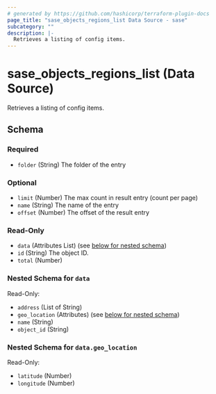 ```yaml
---
# generated by https://github.com/hashicorp/terraform-plugin-docs
page_title: "sase_objects_regions_list Data Source - sase"
subcategory: ""
description: |-
  Retrieves a listing of config items.
---
```


# sase_objects_regions_list (Data Source)

Retrieves a listing of config items.



<!-- schema generated by tfplugindocs -->
## Schema

### Required

- `folder` (String) The folder of the entry

### Optional

- `limit` (Number) The max count in result entry (count per page)
- `name` (String) The name of the entry
- `offset` (Number) The offset of the result entry

### Read-Only

- `data` (Attributes List) (see [below for nested schema](#nestedatt--data))
- `id` (String) The object ID.
- `total` (Number)

<a id="nestedatt--data"></a>
### Nested Schema for `data`

Read-Only:

- `address` (List of String)
- `geo_location` (Attributes) (see [below for nested schema](#nestedatt--data--geo_location))
- `name` (String)
- `object_id` (String)

<a id="nestedatt--data--geo_location"></a>
### Nested Schema for `data.geo_location`

Read-Only:

- `latitude` (Number)
- `longitude` (Number)


